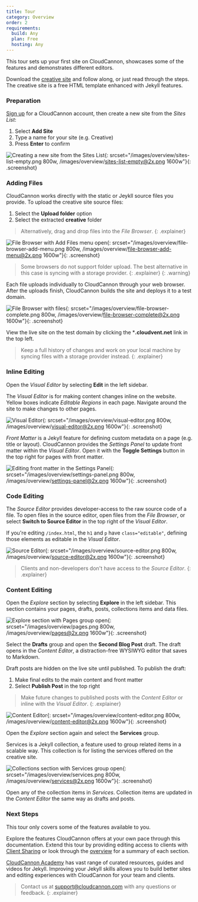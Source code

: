 ```yaml
---
title: Tour
category: Overview
order: 2
requirements:
  build: Any
  plan: Free
  hosting: Any
---
```


This tour sets up your first site on CloudCannon, showcases some of the features and demonstrates different editors.

Download the [creative site](/creative.zip) and follow along, or just read through the steps.
The creative site is a free HTML template enhanced with Jekyll features.

### Preparation

[Sign up](https://app.cloudcannon.com/users/sign_up) for a CloudCannon account, then create a new site from the *Sites List*:

1. Select **Add Site**
2. Type a name for your site (e.g. Creative)
3. Press **Enter** to confirm

![Creating a new site from the Sites List](/images/overview/sites-list-empty.png){: srcset="/images/overview/sites-list-empty.png 800w, /images/overview/sites-list-empty@2x.png 1600w"}{: .screenshot}

### Adding Files

CloudCannon works directly with the static or Jeykll source files you provide. To upload the creative site source files:

1. Select the **Upload folder** option
2. Select the extracted **creative** folder

> Alternatively, drag and drop files into the *File Browser*.
{: .explainer}

![File Browser with Add Files menu open](/images/overview/file-browser-add-menu.png){: srcset="/images/overview/file-browser-add-menu.png 800w, /images/overview/file-browser-add-menu@2x.png 1600w"}{: .screenshot}

> Some browsers do not support folder upload. The best alternative in this case is syncing with a storage provider.
{: .explainer}
{: .warning}

Each file uploads individually to CloudCannon through your web browser.
After the uploads finish, CloudCannon builds the site and deploys it to a test domain.

![File Browser with files](/images/overview/file-browser-complete.png){: srcset="/images/overview/file-browser-complete.png 800w, /images/overview/file-browser-complete@2x.png 1600w"}{: .screenshot}

View the live site on the test domain by clicking the ***.cloudvent.net** link in the top left.

> Keep a full history of changes and work on your local machine by syncing files with a storage provider instead.
{: .explainer}

### Inline Editing

Open the *Visual Editor* by selecting **Edit** in the left sidebar.

The *Visual Editor* is for making content changes inline on the website.
Yellow boxes indicate *Editable Regions* in each page.
Navigate around the site to make changes to other pages.

![Visual Editor](/images/overview/visual-editor.png){: srcset="/images/overview/visual-editor.png 800w, /images/overview/visual-editor@2x.png 1600w"}{: .screenshot}

*Front Matter* is a Jekyll feature for defining custom metadata on a page (e.g. title or layout).
CloudCannon provides the *Settings Panel* to update front matter within the *Visual Editor*.
Open it with the **Toggle Settings** button in the top right for pages with front matter.

![Editing front matter in the Settings Panel](/images/overview/settings-panel.png){: srcset="/images/overview/settings-panel.png 800w, /images/overview/settings-panel@2x.png 1600w"}{: .screenshot}

### Code Editing

The *Source Editor* provides developer-access to the raw source code of a file.
To open files in the source editor, open files from the *File Browser*, or select **Switch to Source Editor** in the top right of the *Visual Editor*.

If you're editing `/index.html`, the `h1` and `p` have `class="editable"`, defining those elements as editable in the *Visual Editor*.

![Source Editor](/images/overview/source-editor.png){: srcset="/images/overview/source-editor.png 800w, /images/overview/source-editor@2x.png 1600w"}{: .screenshot}

> Clients and non-developers don't have access to the *Source Editor*.
{: .explainer}

### Content Editing

Open the *Explore* section by selecting **Explore** in the left sidebar.
This section contains your pages, drafts, posts, collections items and data files.

![Explore section with Pages group open](/images/overview/pages.png){: srcset="/images/overview/pages.png 800w, /images/overview/pages@2x.png 1600w"}{: .screenshot}

Select the **Drafts** group and open the **Second Blog Post** draft.
The draft opens in the *Content Editor*, a distraction-free WYSIWYG editor that saves to Markdown.

Draft posts are hidden on the live site until published. To publish the draft:

1. Make final edits to the main content and front matter
2. Select **Publish Post** in the top right

> Make future changes to published posts with the *Content Editor* or inline with the *Visual Editor*.
{: .explainer}

![Content Editor](/images/overview/content-editor.png){: srcset="/images/overview/content-editor.png 800w, /images/overview/content-editor@2x.png 1600w"}{: .screenshot}

Open the *Explore* section again and select the **Services** group.

Services is a Jekyll collection, a feature used to group related items in a scalable way.
This collection is for listing the services offered on the creative site.

![Collections section with Services group open](/images/overview/services.png){: srcset="/images/overview/services.png 800w, /images/overview/services@2x.png 1600w"}{: .screenshot}

Open any of the collection items in *Services*.
Collection items are updated in the *Content Editor* the same way as drafts and posts.

### Next Steps

This tour only covers some of the features available to you.

Explore the features CloudCannon offers at your own pace through this documentation. Extend this tour by providing editing access to clients with [Client Sharing](/sharing/client-sharing/) or look through the [overview](/#features) for a summary of each section.

[CloudCannon Academy](https://learn.cloudcannon.com/) has vast range of curated resources, guides and videos for Jekyll. Improving your Jekyll skills allows you to build better sites and editing experiences with CloudCannon for your team and clients.

> Contact us at [support@cloudcannon.com](mailto:support@cloudcannon.com) with any questions or feedback.
{: .explainer}
